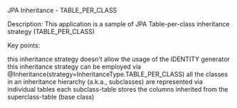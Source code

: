 JPA Inheritance - TABLE_PER_CLASS

Description: This application is a sample of JPA Table-per-class inheritance strategy (TABLE_PER_CLASS)

Key points:

this inheritance strategy doesn't allow the usage of the IDENTITY generator
this inheritance strategy can be employed via @Inheritance(strategy=InheritanceType.TABLE_PER_CLASS)
all the classes in an inheritance hierarchy (a.k.a., subclasses) are represented via individual tables
each subclass-table stores the columns inherited from the superclass-table (base class)
